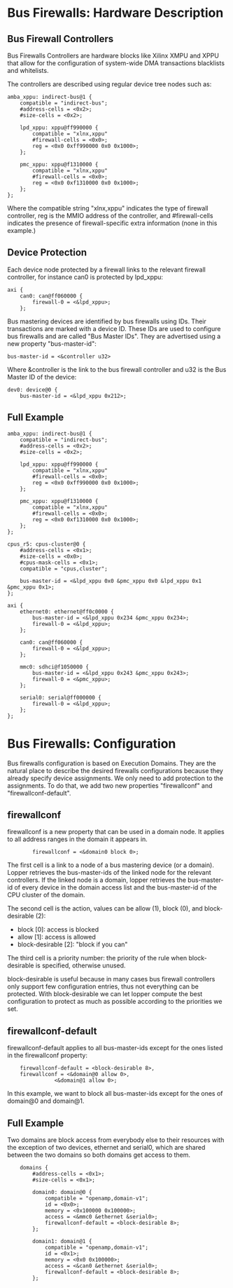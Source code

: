 Bus Firewalls: Hardware Description
===================================

Bus Firewall Controllers
------------------------

Bus Firewalls Controllers are hardware blocks like Xilinx XMPU and XPPU
that allow for the configuration of system-wide DMA transactions
blacklists and whitelists.

The controllers are described using regular device tree nodes such as:


	amba_xppu: indirect-bus@1 {
		compatible = "indirect-bus";
		#address-cells = <0x2>;
		#size-cells = <0x2>;

		lpd_xppu: xppu@ff990000 {
			compatible = "xlnx,xppu"
			#firewall-cells = <0x0>;
			reg = <0x0 0xff990000 0x0 0x1000>;
		};

		pmc_xppu: xppu@f1310000 {
			compatible = "xlnx,xppu"
			#firewall-cells = <0x0>;
			reg = <0x0 0xf1310000 0x0 0x1000>;
		};
	};


Where the compatible string "xlnx,xppu" indicates the type of firewall
controller, reg is the MMIO address of the controller, and #firewall-cells
indicates the presence of firewall-specific extra information (none in
this example.)


Device Protection
-----------------

Each device node protected by a firewall links to the relevant firewall
controller, for instance can0 is protected by lpd_xppu:


	axi {
		can0: can@ff060000 {
			firewall-0 = <&lpd_xppu>;
		};


Bus mastering devices are identified by bus firewalls using IDs. Their
transactions are marked with a device ID. These IDs are used to
configure bus firewalls and are called "Bus Master IDs". They are
advertised using a new property "bus-master-id":


	bus-master-id = <&controller u32>


Where &controller is the link to the bus firewall controller and u32 is
the Bus Master ID of the device:


	dev0: device@0 {
		bus-master-id = <&lpd_xppu 0x212>;


Full Example
------------

	amba_xppu: indirect-bus@1 {
		compatible = "indirect-bus";
		#address-cells = <0x2>;
		#size-cells = <0x2>;

		lpd_xppu: xppu@ff990000 {
			compatible = "xlnx,xppu"
			#firewall-cells = <0x0>;
			reg = <0x0 0xff990000 0x0 0x1000>;
		};

		pmc_xppu: xppu@f1310000 {
			compatible = "xlnx,xppu"
			#firewall-cells = <0x0>;
			reg = <0x0 0xf1310000 0x0 0x1000>;
		};
	};

	cpus_r5: cpus-cluster@0 {
		#address-cells = <0x1>;
		#size-cells = <0x0>;
		#cpus-mask-cells = <0x1>;
		compatible = "cpus,cluster";

		bus-master-id = <&lpd_xppu 0x0 &pmc_xppu 0x0 &lpd_xppu 0x1 &pmc_xppu 0x1>;
	};

	axi {
		ethernet0: ethernet@ff0c0000 {
			bus-master-id = <&lpd_xppu 0x234 &pmc_xppu 0x234>;
			firewall-0 = <&lpd_xppu>;
		};

		can0: can@ff060000 {
			firewall-0 = <&lpd_xppu>;
		};

		mmc0: sdhci@f1050000 {
			bus-master-id = <&lpd_xppu 0x243 &pmc_xppu 0x243>;
			firewall-0 = <&pmc_xppu>;
		};

		serial0: serial@ff000000 {
			firewall-0 = <&lpd_xppu>;
		};
	};


Bus Firewalls: Configuration
============================

Bus firewalls configuration is based on Execution Domains. They are the
natural place to describe the desired firewalls configurations because
they already specify device assignments. We only need to add protection
to the assignments. To do that, we add two new properties "firewallconf"
and "firewallconf-default".
  

firewallconf
------------

firewallconf is a new property that can be used in a domain node. It
applies to all address ranges in the domain it appears in.


			firewallconf = <&domain0 block 0>;


The first cell is a link to a node of a bus mastering device (or a
domain). Lopper retrieves the bus-master-ids of the linked node for the
relevant controllers. If the linked node is a domain, lopper retrieves
the bus-master-id of every device in the domain access list and the
bus-master-id of the CPU cluster of the domain.

The second cell is the action, values can be allow (1), block (0), and
block-desirable (2):

- block [0]: access is blocked
- allow [1]: access is allowed
- block-desirable [2]: "block if you can"

The third cell is a priority number: the priority of the rule when
block-desirable is specified, otherwise unused.

block-desirable is useful because in many cases bus firewall controllers
only support few configuration entries, thus not everything can be
protected. With block-desirable we can let lopper compute the best
configuration to protect as much as possible according to the priorities
we set.


firewallconf-default
--------------------

firewallconf-default applies to all bus-master-ids except for the ones
listed in the firewallconf property:


		firewallconf-default = <block-desirable 8>,
		firewallconf = <&domain@0 allow 0>,
			       <&domain@1 allow 0>;


In this example, we want to block all bus-master-ids except for the ones
of domain@0 and domain@1.


Full Example
------------

Two domains are block access from everybody else to their resources with
the exception of two devices, ethernet and serial0, which are shared
between the two domains so both domains get access to them.

		domains {
			#address-cells = <0x1>;
			#size-cells = <0x1>;
	
			domain0: domain@0 {
				compatible = "openamp,domain-v1";
				id = <0x0>;
				memory = <0x100000 0x100000>;
				access = <&mmc0 &ethernet &serial0>;
				firewallconf-default = <block-desirable 8>;
			};

			domain1: domain@1 {
				compatible = "openamp,domain-v1";
				id = <0x1>;
				memory = <0x0 0x100000>;
				access = <&can0 &ethernet &serial0>;
				firewallconf-default = <block-desirable 8>;
			};
